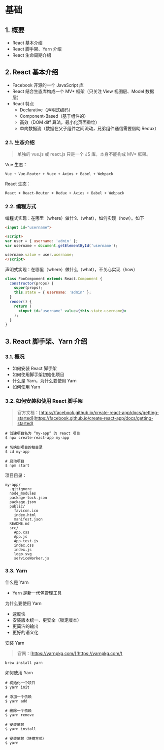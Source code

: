# 基础

## 1. 概要

* React 基本介绍
* React 脚手架、Yarn 介绍
* React 生命周期介绍

## 2. React 基本介绍

* Facebook 开源的一个 JavaScript 库
* React 结合生态库构成一个 MV* 框架（只关注 View 视图层、Model 数据层）
* React 特点
  * Declarative（声明式编码）
  * Component-Based（基于组件的）
  * 高效（DOM diff 算法，最小化页面重绘）
  * 单向数据流（数据在父子组件之间流动，兄弟组件通信需要借助 Redux）

### 2.1. 生态介绍

>单独的 vue.js 或 react.js 只是一个 JS 库，本身不能构成 MV* 框架。

Vue 生态：

```text
Vue + Vue-Router + Vuex + Axios + Babel + Webpack
```

React 生态：

```text
React + React-Router + Redux + Axios + Babel + Webpack
```

### 2.2. 编程方式

编程式实现：在哪里（where）做什么（what），如何实现（how）。如下

```html
<input id="username">

<script>
var user = { username: 'admin' };
var username = document.getElementById('username');

username.value = user.username;
</script>
```

声明式实现：在哪里（where）做什么（what），不关心实现（how）

```jsx
class FooComponent extends React.Component {
  constructor(props) {
    super(props);
    this.state = { username: 'admin' };
  }
  render() {
    return (
      <input id="username" value={this.state.username}>
    );
  }
}
```

## 3. React 脚手架、Yarn 介绍

### 3.1. 概况

* 如何安装 React 脚手架
* 如何使用脚手架初始化项目
* 什么是 Yarn，为什么要使用 Yarn
* 如何使用 Yarn

### 3.2. 如何安装和使用 React 脚手架

>官方文档：[https://facebook.github.io/create-react-app/docs/getting-started](https://facebook.github.io/create-react-app/docs/getting-started)

```shell
# 创建项目名为 “my-app” 的 react 项目
$ npx create-react-app my-app

# 切换到项目的根目录
$ cd my-app

# 启动项目
$ npm start
```

项目目录：

```text
my-app/
  .gitignore
  node_modules
  package-lock.json
  package.json
  public/
    favicon.ico
    index.html
    manifest.json
  README.md
  src/
    App.css
    App.js
    App.test.js
    index.css
    index.js
    logo.svg
    serviceWorker.js
```

### 3.3. Yarn

什么是 Yarn

* Yarn 是新一代包管理工具

为什么要使用 Yarn

* 速度快
* 安装版本统一、更安全（锁定版本）
* 更简洁的输出
* 更好的语义化

安装 Yarn

>官网：[https://yarnpkg.com/](https://yarnpkg.com/)

```shell
brew install yarn
```

如何使用 Yarn

```shell
# 初始化一个项目
$ yarn init

# 添加一个依赖
$ yarn add

# 删除一个依赖
$ yarn remove

# 安装依赖
$ yarn install

# 安装依赖（快捷方式）
$ yarn
```
